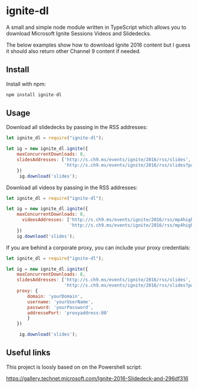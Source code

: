# ignite-dl
A small and simple node module written in TypeScript which allows you to download Microsoft Ignite Sessions Videos and Slidedecks.

The below examples show how to download Ignite 2016 content but I guess it should also return other Channel 9 content if needed.

## Install

Install with npm:

```js
npm install ignite-dl
```


## Usage

Download all slidedecks by passing in the RSS addresses:

```js
let ignite_dl = require("ignite-dl");

let ig = new ignite_dl.ignite({
    maxConcurrentDownloads: 8,
    slidesAddresses: ['http://s.ch9.ms/events/ignite/2016/rss/slides',
                      'http://s.ch9.ms/events/ignite/2016/rss/slides?page=2']
    })
     ig.download('slides');
```

Download all videos by passing in the RSS addresses:

```js
let ignite_dl = require("ignite-dl");

let ig = new ignite_dl.ignite({
    maxConcurrentDownloads: 8,
      videosAddresses: ['http://s.ch9.ms/events/ignite/2016/rss/mp4high',
                        'http://s.ch9.ms/events/ignite/2016/rss/mp4high?page=2']
    })   
    ig.download('slides');
```

If you are behind a corporate proxy, you can include your proxy credentials:

```js
let ignite_dl = require("ignite-dl");

let ig = new ignite_dl.ignite({
    maxConcurrentDownloads: 8,
    slidesAddresses: ['http://s.ch9.ms/events/ignite/2016/rss/slides',
                      'http://s.ch9.ms/events/ignite/2016/rss/slides?page=2'],
    proxy: {
        domain: 'yourDomain',
        username: 'yourUserName',
        password: 'yourPassword',
        addressePort: 'proxyaddress:80'
        }
    })

     ig.download('slides');

```


## Useful links

This project is loosly based on on the Powershell script:

https://gallery.technet.microsoft.com/Ignite-2016-Slidedeck-and-296df316



